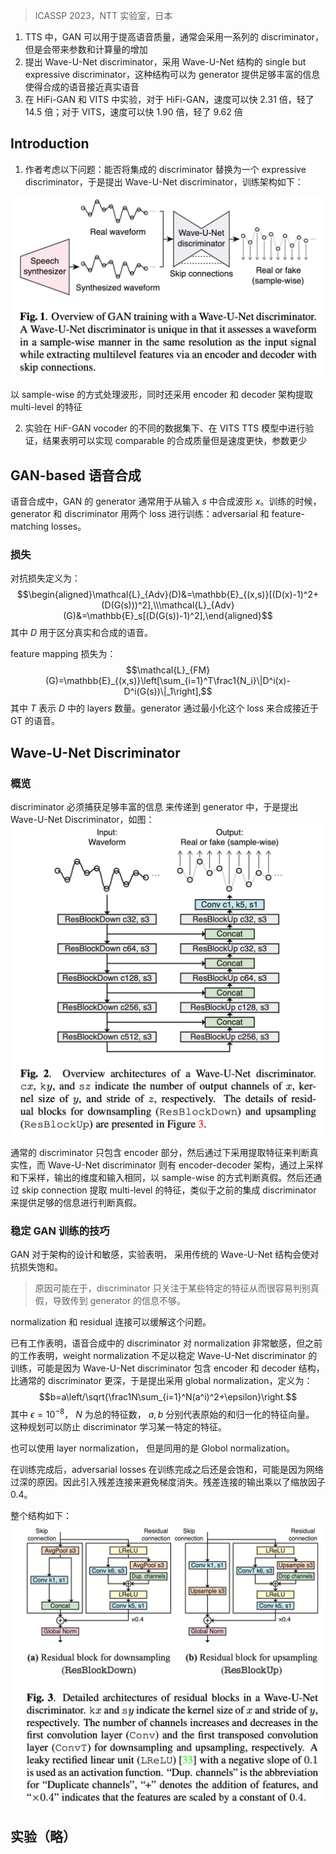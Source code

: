 > ICASSP 2023，NTT 实验室，日本

1. TTS 中，GAN 可以用于提高语音质量，通常会采用一系列的 discriminator，但是会带来参数和计算量的增加
2. 提出 Wave-U-Net discriminator，采用 Wave-U-Net 结构的 single but expressive discriminator，这种结构可以为 generator 提供足够丰富的信息使得合成的语音接近真实语音
3. 在 HiFi-GAN 和 VITS 中实验，对于 HiFi-GAN，速度可以快 2.31 倍，轻了 14.5 倍；对于 VITS，速度可以快 1.90 倍，轻了 9.62 倍

## Introduction

1. 作者考虑以下问题：能否将集成的 discriminator 替换为一个 expressive discriminator，于是提出 Wave-U-Net discriminator，训练架构如下：

![](image/Pasted%20image%2020240120103827.png)

以 sample-wise 的方式处理波形，同时还采用 encoder 和 decoder 架构提取 multi-level 的特征

2. 实验在 HiF-GAN vocoder 的不同的数据集下、在 VITS TTS 模型中进行验证，结果表明可以实现 comparable 的合成质量但是速度更快，参数更少

## GAN-based 语音合成

语音合成中，GAN 的 generator 通常用于从输入 $s$ 中合成波形 $x$。训练的时候， generator 和 discriminator 用两个 loss 进行训练：adversarial 和 feature-matching losses。

### 损失

对抗损失定义为：
$$\begin{aligned}\mathcal{L}_{Adv}(D)&=\mathbb{E}_{(x,s)}[(D(x)-1)^2+(D(G(s)))^2],\\\mathcal{L}_{Adv}(G)&=\mathbb{E}_s[(D(G(s))-1)^2],\end{aligned}$$
其中 $D$ 用于区分真实和合成的语音。

feature mapping 损失为：
$$\mathcal{L}_{FM}(G)=\mathbb{E}_{(x,s)}\left[\sum_{i=1}^T\frac1{N_i}\|D^i(x)-D^i(G(s))\|_1\right],$$
其中 $T$ 表示 $D$ 中的 layers 数量。generator 通过最小化这个 loss 来合成接近于 GT 的语音。

## Wave-U-Net Discriminator

### 概览

discriminator 必须捕获足够丰富的信息 来传递到 generator 中，于是提出 Wave-U-Net Discriminator，如图：
![](image/Pasted%20image%2020240120110353.png)

通常的 discriminator 只包含 encoder 部分，然后通过下采用提取特征来判断真实性，而 Wave-U-Net discriminator  则有 encoder-decoder 架构，通过上采样和下采样，输出的维度和输入相同，以 sample-wise 的方式判断真假。然后还通过  skip connection 提取 multi-level 的特征，类似于之前的集成 discriminator 来提供足够的信息进行判断真假。

### 稳定 GAN 训练的技巧

GAN 对于架构的设计和敏感，实验表明， 采用传统的 Wave-U-Net 结构会使对抗损失饱和。
> 原因可能在于，discriminator 只关注于某些特定的特征从而很容易判别真假，导致传到 generator 的信息不够。

normalization 和 residual 连接可以缓解这个问题。

已有工作表明，语音合成中的 discriminator 对 normalization 非常敏感，但之前的工作表明，weight normalization 不足以稳定 Wave-U-Net discriminator 的训练，可能是因为 Wave-U-Net discriminator 包含 encoder 和 decoder 结构，比通常的 discriminator 更深，于是提出采用 global normalization，定义为：
$$b=a\left/\sqrt{\frac1N\sum_{i=1}^N(a^i)^2+\epsilon}\right.$$
其中 $\epsilon=10^{-8}$， $N$ 为总的特征数， $a,b$ 分别代表原始的和归一化的特征向量。 这种规划可以防止 discriminator 学习某一特定的特征。

也可以使用 layer normalization， 但是同用的是 Globol normalization。

在训练完成后，adversarial losses 在训练完成之后还是会饱和，可能是因为网络过深的原因。因此引入残差连接来避免梯度消失。残差连接的输出乘以了缩放因子 $0.4$。

整个结构如下：
![](image/Pasted%20image%2020240120155549.png)

## 实验（略）
